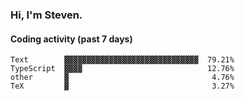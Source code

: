 ### Hi, I'm Steven.

#### Coding activity (past 7 days)
```
Text        ▓▓▓▓▓▓▓▓▓▓▓▓▓▓▓▓▓▓▓▓▓▓▓▓▓▓▓▓▓▓  79.21%
TypeScript  ▓▓▓▓                            12.76%
other       ▓                                4.76%
TeX         ▓                                3.27%
```
